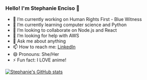 ### Hello! I'm Stephanie Enciso 👋


- 🔭 I’m currently working on Human Rights First - Blue Witness
- 🌱 I’m currently learning computer science and Python
- 👯 I’m looking to collaborate on Node.js and React
- 🤔 I’m looking for help with AWS
- 💬 Ask me about anything
- 📫 How to reach me: [LinkedIn](https://www.linkedin.com/in/stephanieenciso/)
- 😄 Pronouns: She/Her
- ⚡ Fun fact: I LOVE anime!


[![Stephanie's GitHub stats](https://github-readme-stats.vercel.app/api?username=StephanieEnciso&show_icons=true&theme=tokyonight)
](https://github.com/anuraghazra/github-readme-stats)

